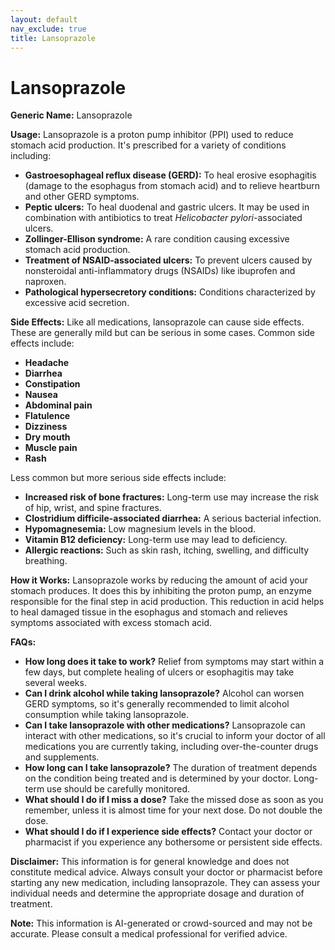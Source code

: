 ```yaml
---
layout: default
nav_exclude: true
title: Lansoprazole
---
```


# Lansoprazole

**Generic Name:** Lansoprazole

**Usage:** Lansoprazole is a proton pump inhibitor (PPI) used to reduce stomach acid production.  It's prescribed for a variety of conditions including:

* **Gastroesophageal reflux disease (GERD):**  To heal erosive esophagitis (damage to the esophagus from stomach acid) and to relieve heartburn and other GERD symptoms.
* **Peptic ulcers:** To heal duodenal and gastric ulcers.  It may be used in combination with antibiotics to treat *Helicobacter pylori*-associated ulcers.
* **Zollinger-Ellison syndrome:** A rare condition causing excessive stomach acid production.
* **Treatment of NSAID-associated ulcers:** To prevent ulcers caused by nonsteroidal anti-inflammatory drugs (NSAIDs) like ibuprofen and naproxen.
* **Pathological hypersecretory conditions:**  Conditions characterized by excessive acid secretion.


**Side Effects:**  Like all medications, lansoprazole can cause side effects.  These are generally mild but can be serious in some cases. Common side effects include:

* **Headache**
* **Diarrhea**
* **Constipation**
* **Nausea**
* **Abdominal pain**
* **Flatulence**
* **Dizziness**
* **Dry mouth**
* **Muscle pain**
* **Rash**

Less common but more serious side effects include:

* **Increased risk of bone fractures:** Long-term use may increase the risk of hip, wrist, and spine fractures.
* **Clostridium difficile-associated diarrhea:**  A serious bacterial infection.
* **Hypomagnesemia:** Low magnesium levels in the blood.
* **Vitamin B12 deficiency:** Long-term use may lead to deficiency.
* **Allergic reactions:**  Such as skin rash, itching, swelling, and difficulty breathing.


**How it Works:** Lansoprazole works by reducing the amount of acid your stomach produces. It does this by inhibiting the proton pump, an enzyme responsible for the final step in acid production.  This reduction in acid helps to heal damaged tissue in the esophagus and stomach and relieves symptoms associated with excess stomach acid.

**FAQs:**

* **How long does it take to work?**  Relief from symptoms may start within a few days, but complete healing of ulcers or esophagitis may take several weeks.
* **Can I drink alcohol while taking lansoprazole?** Alcohol can worsen GERD symptoms, so it's generally recommended to limit alcohol consumption while taking lansoprazole.
* **Can I take lansoprazole with other medications?**  Lansoprazole can interact with other medications, so it's crucial to inform your doctor of all medications you are currently taking, including over-the-counter drugs and supplements.
* **How long can I take lansoprazole?** The duration of treatment depends on the condition being treated and is determined by your doctor.  Long-term use should be carefully monitored.
* **What should I do if I miss a dose?** Take the missed dose as soon as you remember, unless it is almost time for your next dose. Do not double the dose.
* **What should I do if I experience side effects?**  Contact your doctor or pharmacist if you experience any bothersome or persistent side effects.


**Disclaimer:** This information is for general knowledge and does not constitute medical advice.  Always consult your doctor or pharmacist before starting any new medication, including lansoprazole. They can assess your individual needs and determine the appropriate dosage and duration of treatment.


**Note:** This information is AI-generated or crowd-sourced and may not be accurate. Please consult a medical professional for verified advice.